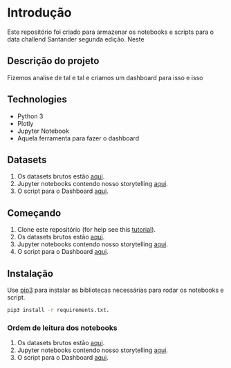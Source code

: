 # Introdução

Este repositório foi criado para armazenar os notebooks e scripts para o data challend Santander segunda edição. Neste 

## Descrição do projeto

Fizemos analise de tal e tal e criamos um dashboard para isso e isso

## Technologies
* Python 3
* Plotly
* Jupyter Notebook
* Aquela ferramenta para fazer o dashboard

## Datasets

1. Os datasets brutos estão [aqui](https://github.com/miltongneto/Santander-Data-Challenge/tree/master/data). 
2. Jupyter notebooks contendo nosso storytelling [aqui](https://github.com/miltongneto/Santander-Data-Challenge/tree/master/notebooks).
3. O script para o Dashboard [aqui](https://github.com/miltongneto/Santander-Data-Challenge/tree/master/src).

## Começando

1. Clone este repositório (for help see this [tutorial](https://help.github.com/articles/cloning-a-repository/)).
2. Os datasets brutos estão [aqui](https://github.com/miltongneto/Santander-Data-Challenge/tree/master/data). 
3. Jupyter notebooks contendo nosso storytelling [aqui](https://github.com/miltongneto/Santander-Data-Challenge/tree/master/notebooks).
4. O script para o Dashboard [aqui](https://github.com/miltongneto/Santander-Data-Challenge/tree/master/src).

## Instalação

Use [pip3](https://pip.pypa.io/en/stable/) para instalar as bibliotecas necessárias para rodar os notebooks e script.

```bash
pip3 install -r requirements.txt.
```
### Ordem de leitura dos notebooks

1. Os datasets brutos estão [aqui](https://github.com/miltongneto/Santander-Data-Challenge/tree/master/data). 
2. Jupyter notebooks contendo nosso storytelling [aqui](https://github.com/miltongneto/Santander-Data-Challenge/tree/master/notebooks).
3. O script para o Dashboard [aqui](https://github.com/miltongneto/Santander-Data-Challenge/tree/master/src).



